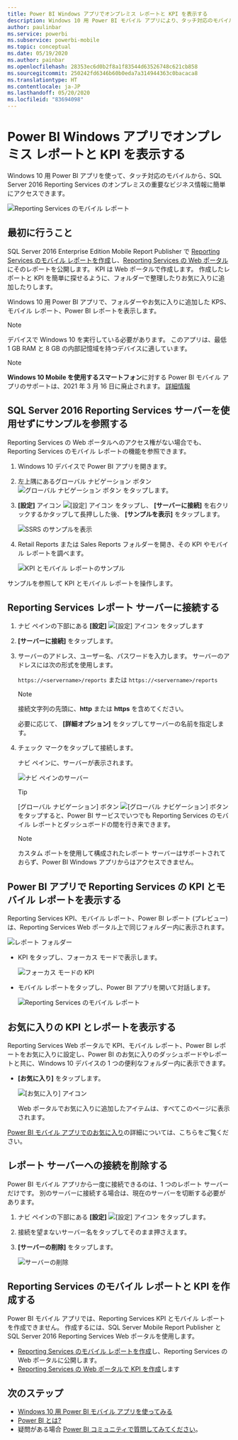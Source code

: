 ```yaml
---
title: Power BI Windows アプリでオンプレミス レポートと KPI を表示する
description: Windows 10 用 Power BI モバイル アプリにより、タッチ対応のモバイルからオンプレミスの重要なビジネス情報に簡単にアクセスできるようになります。
author: paulinbar
ms.service: powerbi
ms.subservice: powerbi-mobile
ms.topic: conceptual
ms.date: 05/19/2020
ms.author: painbar
ms.openlocfilehash: 28353ec6d0b2f8a1f83544d63526748c621cb858
ms.sourcegitcommit: 250242fd6346b60b0eda7a314944363c0bacaca8
ms.translationtype: HT
ms.contentlocale: ja-JP
ms.lasthandoff: 05/20/2020
ms.locfileid: "83694098"
---
```

# <a name="view-on-premises-reports-and-kpis-in-the-power-bi-windows-app"></a>Power BI Windows アプリでオンプレミス レポートと KPI を表示する
Windows 10 用 Power BI アプリを使って、タッチ対応のモバイルから、SQL Server 2016 Reporting Services のオンプレミスの重要なビジネス情報に簡単にアクセスできます。 

![Reporting Services のモバイル レポート](media/mobile-app-windows-10-ssrs-kpis-mobile-reports/power-bi-ssrs-mobile-report.png)

## <a name="first-things-first"></a>最初に行うこと
SQL Server 2016 Enterprise Edition Mobile Report Publisher で [Reporting Services のモバイル レポートを作成](/sql/reporting-services/mobile-reports/create-mobile-reports-with-sql-server-mobile-report-publisher)し、[Reporting Services の Web ポータル](/sql/reporting-services/web-portal-ssrs-native-mode)にそのレポートを公開します。 KPI は Web ポータルで作成します。 作成したレポートと KPI を簡単に探せるように、フォルダーで整理したりお気に入りに追加したりします。 

Windows 10 用 Power BI アプリで、フォルダーやお気に入りに追加した KPS、モバイル レポート、Power BI レポートを表示します。 

> [!NOTE]
> デバイスで Windows 10 を実行している必要があります。 このアプリは、最低 1 GB RAM と 8 GB の内部記憶域を持つデバイスに適しています。

>[!NOTE]
>**Windows 10 Mobile を使用するスマートフォン**に対する Power BI モバイル アプリのサポートは、2021 年 3 月 16 日に廃止されます。 [詳細情報](https://go.microsoft.com/fwlink/?linkid=2121400)

## <a name="explore-samples-without-a-sql-server-2016-reporting-services-server"></a>SQL Server 2016 Reporting Services サーバーを使用せずにサンプルを参照する
Reporting Services の Web ポータルへのアクセス権がない場合でも、Reporting Services のモバイル レポートの機能を参照できます。

1. Windows 10 デバイスで Power BI アプリを開きます。
2. 左上隅にあるグローバル ナビゲーション ボタン ![グローバル ナビゲーション ボタン](media/mobile-app-windows-10-ssrs-kpis-mobile-reports/powerbi_windows10_options_icon.png) をタップします。
3. **[設定]** アイコン ![[設定] アイコン](media/mobile-app-windows-10-ssrs-kpis-mobile-reports/power-bi-settings-icon.png) をタップし、 **[サーバーに接続]** を右クリックするかタップして長押しした後、 **[サンプルを表示]** をタップします。
   
   ![SSRS のサンプルを表示](media/mobile-app-windows-10-ssrs-kpis-mobile-reports/power-bi-win10-connect-ssrs-samples.png)
4. Retail Reports または Sales Reports フォルダーを開き、その KPI やモバイル レポートを調べます。
   
   ![KPI とモバイル レポートのサンプル](media/mobile-app-windows-10-ssrs-kpis-mobile-reports/power-bi-win10-ssrs-sample-kpis.png)

サンプルを参照して KPI とモバイル レポートを操作します。

## <a name="connect-to-a-reporting-services-report-server"></a>Reporting Services レポート サーバーに接続する
1. ナビ ペインの下部にある **[設定]** ![[設定] アイコン](media/mobile-app-windows-10-ssrs-kpis-mobile-reports/power-bi-settings-icon.png) をタップします
2. **[サーバーに接続]** をタップします。
3. サーバーのアドレス、ユーザー名、パスワードを入力します。 サーバーのアドレスには次の形式を使用します。
   
     `https://<servername>/reports` または `https://<servername>/reports`
   
   > [!NOTE]
   > 接続文字列の先頭に、**http** または **https** を含めてください。
   > 
   > 
   
    必要に応じて、 **[詳細オプション]** をタップしてサーバーの名前を指定します。
4. チェック マークをタップして接続します。 
   
   ナビ ペインに、サーバーが表示されます。
   
   ![ナビ ペインのサーバー](media/mobile-app-windows-10-ssrs-kpis-mobile-reports/power-bi-ssrs-mobile-report-server.png)
   
   >[!TIP]
   >[グローバル ナビゲーション] ボタン ![[グローバル ナビゲーション] ボタン](media/mobile-app-windows-10-ssrs-kpis-mobile-reports/powerbi_windows10_options_icon.png) をタップすると、Power BI サービスでいつでも Reporting Services のモバイル レポートとダッシュボードの間を行き来できます。 
   > 

   >[!NOTE]
   >カスタム ポートを使用して構成されたレポート サーバーはサポートされておらず、Power BI Windows アプリからはアクセスできません。 

## <a name="view-reporting-services-kpis-and-mobile-reports-in-the-power-bi-app"></a>Power BI アプリで Reporting Services の KPI とモバイル レポートを表示する
Reporting Services KPI、モバイル レポート、Power BI レポート (プレビュー) は、Reporting Services Web ポータル上で同じフォルダー内に表示されます。

![レポート フォルダー](media/mobile-app-windows-10-ssrs-kpis-mobile-reports/power-bi-ssrs-mobile-report-folders.png)

* KPI をタップし、フォーカス モードで表示します。
  
    ![フォーカス モードの KPI](media/mobile-app-windows-10-ssrs-kpis-mobile-reports/power-bi-ssrs-mobile-report-kpis.png)
* モバイル レポートをタップし、Power BI アプリを開いて対話します。
  
    ![Reporting Services のモバイル レポート](media/mobile-app-windows-10-ssrs-kpis-mobile-reports/power-bi-ssrs-mobile-report.png)

## <a name="view-your-favorite-kpis-and-reports"></a>お気に入りの KPI とレポートを表示する
Reporting Services Web ポータルで KPI、モバイル レポート、Power BI レポートをお気に入りに設定し、Power BI のお気に入りのダッシュボードやレポートと共に、Windows 10 デバイスの 1 つの便利なフォルダー内に表示できます。

* **[お気に入り]** をタップします。
  
   ![[お気に入り] アイコン](media/mobile-app-windows-10-ssrs-kpis-mobile-reports/power-bi-ssrs-mobile-report-favorite-menu.png)
  
   Web ポータルでお気に入りに追加したアイテムは、すべてこのページに表示されます。
  
[Power BI モバイル アプリでのお気に入り](mobile-apps-favorites.md)の詳細については、こちらをご覧ください。

## <a name="remove-a-connection-to-a-report-server"></a>レポート サーバーへの接続を削除する
Power BI モバイル アプリから一度に接続できるのは、1 つのレポート サーバーだけです。 別のサーバーに接続する場合は、現在のサーバーを切断する必要があります。

1. ナビ ペインの下部にある **[設定]** ![[設定] アイコン](media/mobile-app-windows-10-ssrs-kpis-mobile-reports/power-bi-settings-icon.png) をタップします。
2. 接続を望まないサーバー名をタップしてそのまま押さえます。
3. **[サーバーの削除]** をタップします。
   
    ![サーバーの削除](media/mobile-app-windows-10-ssrs-kpis-mobile-reports/power-bi-windows-10-ssrs-remove-server-menu.png)

## <a name="create-reporting-services-mobile-reports-and-kpis"></a>Reporting Services のモバイル レポートと KPI を作成する
Power BI モバイル アプリでは、Reporting Services KPI とモバイル レポートを作成できません。 作成するには、SQL Server Mobile Report Publisher と SQL Server 2016 Reporting Services Web ポータルを使用します。

* [Reporting Services のモバイル レポートを作成](/sql/reporting-services/mobile-reports/create-mobile-reports-with-sql-server-mobile-report-publisher)し、Reporting Services の Web ポータルに公開します。
* [Reporting Services の Web ポータルで KPI を作成](/sql/reporting-services/working-with-kpis-in-reporting-services)します

## <a name="next-steps"></a>次のステップ
* [Windows 10 用 Power BI モバイル アプリを使ってみる](mobile-windows-10-phone-app-get-started.md)  
* [Power BI とは?](../../fundamentals/power-bi-overview.md)  
* 疑問がある場合 [Power BI コミュニティで質問してみてください](https://community.powerbi.com/)。
